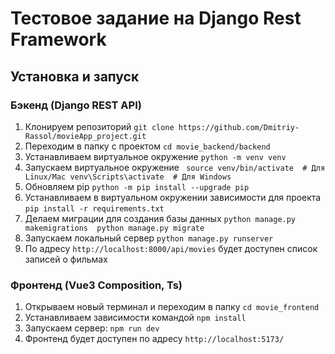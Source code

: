 # Тестовое задание на Django Rest Framework

## Установка и запуск

### Бэкенд (Django REST API)

1. Клонируем репозиторий `git clone https://github.com/Dmitriy-Rassol/movieApp_project.git`
2. Переходим в папку с проектом `cd movie_backend/backend` 
3. Устанавливаем виртуальное окружение `python -m venv venv`
4. Запускаем виртуальное окружение `
source venv/bin/activate  # Для Linux/Mac
venv\Scripts\activate  # Для Windows`
5. Обновляем pip `python -m pip install --upgrade pip`
6. Устанавливаем в виртуальном окружении зависимости для проекта `pip install -r requirements.txt`
7. Делаем миграции для создания базы данных `python manage.py makemigrations 
python manage.py migrate`
8. Запускаем локальный сервер `python manage.py runserver`
10. По адресу `http://localhost:8000/api/movies` будет доступен список записей о фильмах
### Фронтенд (Vue3 Composition, Ts)
1. Открываем новый терминал и переходим в папку `cd movie_frontend`
2. Устанавливаем зависимости командой `npm install`
3. Запускаем сервер: `npm run dev`
4. Фронтенд будет доступен по адресу `http://localhost:5173/`
